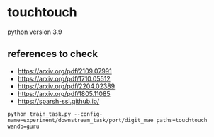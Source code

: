 # touchtouch

python version 3.9

## references to check

- https://arxiv.org/pdf/2109.07991
- https://arxiv.org/pdf/1710.05512
- https://arxiv.org/pdf/2204.02389
- https://arxiv.org/pdf/1805.11085
- https://sparsh-ssl.github.io/

`python train_task.py --config-name=experiment/downstream_task/port/digit_mae paths=touchtouch wandb=guru`
